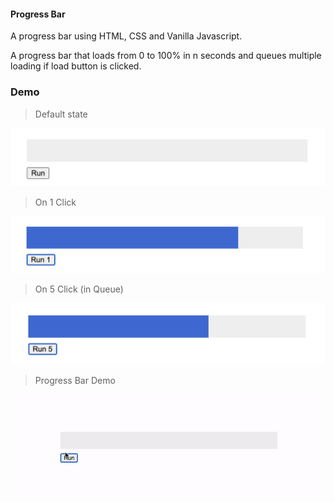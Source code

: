 #### Progress Bar

A progress bar using HTML, CSS and Vanilla Javascript.

A progress bar that loads from 0 to 100% in n seconds and queues multiple loading if load button is clicked.

### Demo

> Default state

![](./images/1.png)

> On 1 Click

![](./images/2.png)

> On 5 Click (in Queue)

![](./images/3.png)

> Progress Bar Demo

![](./images/4.gif)
